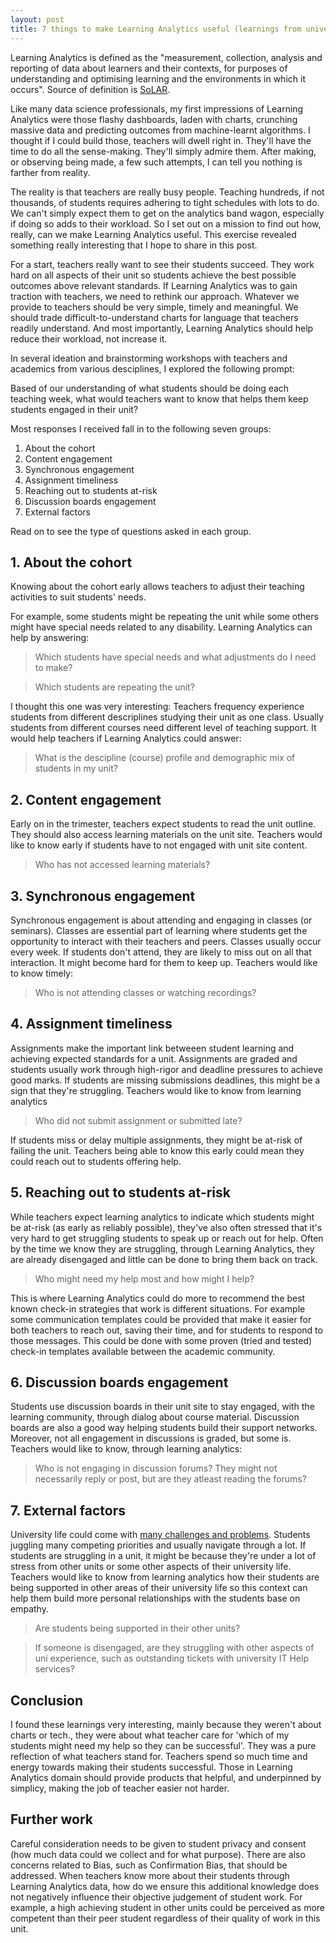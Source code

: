 ```yaml
---
layout: post
title: 7 things to make Learning Analytics useful (learnings from university teachers)
---
```

Learning Analytics is defined as the "measurement, collection, analysis and reporting of data about learners and their contexts, for purposes of understanding and optimising learning and the environments in which it occurs". Source of definition is [SoLAR](https://www.solaresearch.org/about/what-is-learning-analytics/).

Like many data science professionals, my first impressions of Learning Analytics were those flashy dashboards, laden with charts, crunching massive data and predicting outcomes from machine-learnt algorithms. I thought if I could build those, teachers will dwell right in. They'll have the time to do all the sense-making. They'll simply admire them. After making, or observing being made, a few such attempts, I can tell you nothing is farther from reality. <!--more--> 

The reality is that teachers are really busy people. Teaching hundreds, if not thousands, of students requires adhering to tight schedules with lots to do. We can't simply expect them to get on the analytics band wagon, especially if doing so adds to their workload. So I set out on a mission to find out how, really, can we make Learning Analytics useful. This exercise revealed something really interesting that I hope to share in this post. 

For a start, teachers really want to see their students succeed. They work hard on all aspects of their unit so students achieve the best possible outcomes above relevant standards. If Learning Analytics was to gain traction with teachers, we need to rethink our approach. Whatever we provide to teachers should be very simple, timely and meaningful. We should trade difficult-to-understand charts for language that teachers readily understand. And most importantly, Learning Analytics should help reduce their workload, not increase it. 

In several ideation and brainstorming workshops with teachers and academics from various desciplines, I explored the following prompt:

<div class='message'>
Based of our understanding of what students should be doing each teaching week, what would teachers want to know that helps them keep students engaged in their unit?
</div>

Most responses I received fall in to the following seven groups:

1. About the cohort
2. Content engagement
3. Synchronous engagement
4. Assignment timeliness
5. Reaching out to students at-risk
6. Discussion boards engagement
7. External factors

Read on to see the type of questions asked in each group.

## 1. About the cohort
Knowing about the cohort early allows teachers to adjust their teaching activities to suit students' needs.

For example, some students might be repeating the unit while some others might have special needs related to any disability. Learning Analytics can help by answering:

> Which students have special needs and what adjustments do I need to make?

> Which students are repeating the unit?

I thought this one was very interesting: Teachers frequency experience students from different descriplines studying their unit as one class. Usually students from different courses need different level of teaching support. It would help teachers if Learning Analytics could answer: 
> What is the descipline (course) profile and demographic mix of students in my unit? 

## 2. Content engagement
Early on in the trimester, teachers expect students to read the unit outline. They should also access learning materials on the unit site. 
Teachers would like to know early if students have to not engaged with unit site content.
> Who has not accessed learning materials?

## 3. Synchronous engagement
Synchronous engagement is about attending and engaging in classes (or seminars). Classes are essential part of learning where students get the opportunity to interact with their teachers and peers. Classes usually occur every week. If students don't attend, they are likely to miss out on all that interaction. It might become hard for them to keep up. Teachers would like to know timely:
> Who is not attending classes or watching recordings?

## 4. Assignment timeliness
Assignments make the important link betweeen student learning and achieving expected standards for a unit. Assignments are graded and students usually work through high-rigor and deadline pressures to achieve good marks. If students are missing submissions deadlines, this might be a sign that they're struggling. Teachers would like to know from learning analytics
> Who did not submit assignment or submitted late?

If students miss or delay multiple assignments, they might be at-risk of failing the unit. Teachers being able to know this early could mean they could reach out to students offering help.

## 5. Reaching out to students at-risk
While teachers expect learning analytics to indicate which students might be at-risk (as early as reliably possible), they've also often stressed that it's very hard to get struggling students to speak up or reach out for help. Often by the time we know they are struggling, through Learning Analytics, they are already disengaged and little can be done to bring them back on track. 
> Who might need my help most and how might I help?

This is where Learning Analytics could do more to recommend the best known check-in strategies that work is different situations. For example some communication templates could be provided that make it easier for both teachers to reach out, saving their time, and for students to respond to those messages. This could be done with some proven (tried and tested) check-in templates available between the academic community. 

## 6. Discussion boards engagement
Students use discussion boards in their unit site to stay engaged, with the learning community, through dialog about course material. Discussion boards are also a good way helping students build their support networks. Moreover, not all engagement in discussions is graded, but some is. Teachers would like to know, through learning analytics:
> Who is not engaging in discussion forums? They might not necessarily reply or post, but are they atleast reading the forums?

## 7. External factors
University life could come with [many challenges and problems](https://uwaterloo.ca/beyond-ideas/stories/student-life/10-challenges-you-may-encounter-university). Students juggling many competing priorities and usually navigate through a lot. If students are struggling in a unit, it might be because they're under a lot of stress from other units or some other aspects of their university life. Teachers would like to know from learning analytics how their students are being supported in other areas of their university life so this context can help them build more personal relationships with the students base on empathy. 
> Are students being supported in their other units? 

> If someone is disengaged, are they struggling with other aspects of uni experience, such as outstanding tickets with university IT Help services?

## Conclusion
I found these learnings very interesting, mainly because they weren't about charts or tech., they were about what teacher care for 'which of my students might need my help so they can be successful'. They was a pure reflection of what teachers stand for. Teachers spend so much time and energy towards making their students successful. Those in Learning Analytics domain should provide products that helpful, and underpinned by simplicy, making the job of teacher easier not harder.

## Further work
Careful consideration needs to be given to student privacy and consent (how much data could we collect and for what purpose). There are also concerns related to Bias, such as Confirmation Bias, that should be addressed. When teachers know more about their students through Learning Analytics data, how do we ensure this additional knowledge does not negatively influence their objective judgement of student work. For example, a high achieving student in other units could be perceived as more competent than their peer student regardless of their quality of work in this unit.

